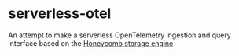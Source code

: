 # serverless-otel

An attempt to make a serverless OpenTelemetry ingestion and query interface based on the [Honeycomb storage engine](https://www.honeycomb.io/blog/virtualizing-storage-engine)